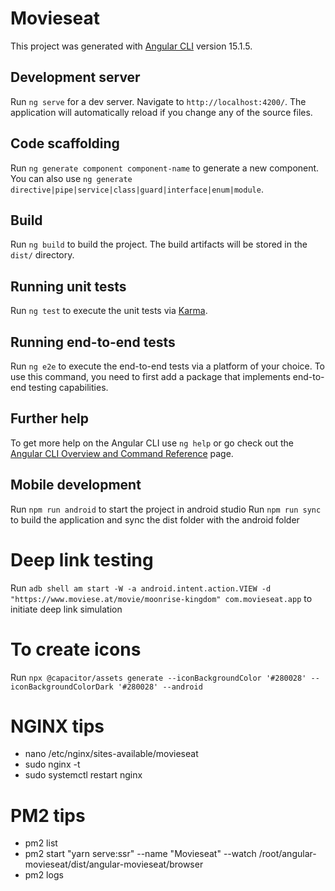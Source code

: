 # Movieseat

This project was generated with [Angular CLI](https://github.com/angular/angular-cli) version 15.1.5.

## Development server

Run `ng serve` for a dev server. Navigate to `http://localhost:4200/`. The application will automatically reload if you change any of the source files.

## Code scaffolding

Run `ng generate component component-name` to generate a new component. You can also use `ng generate directive|pipe|service|class|guard|interface|enum|module`.

## Build

Run `ng build` to build the project. The build artifacts will be stored in the `dist/` directory.

## Running unit tests

Run `ng test` to execute the unit tests via [Karma](https://karma-runner.github.io).

## Running end-to-end tests

Run `ng e2e` to execute the end-to-end tests via a platform of your choice. To use this command, you need to first add a package that implements end-to-end testing capabilities.

## Further help

To get more help on the Angular CLI use `ng help` or go check out the [Angular CLI Overview and Command Reference](https://angular.io/cli) page.

## Mobile development

Run `npm run android` to start the project in android studio
Run `npm run sync` to build the application and sync the dist folder with the android folder

# Deep link testing

Run `adb shell am start -W -a android.intent.action.VIEW -d "https://www.moviese.at/movie/moonrise-kingdom" com.movieseat.app` to initiate deep link simulation

# To create icons

Run `npx @capacitor/assets generate --iconBackgroundColor '#280028' --iconBackgroundColorDark '#280028' --android`

# NGINX tips
 - nano /etc/nginx/sites-available/movieseat
 - sudo nginx -t
 - sudo systemctl restart nginx

# PM2 tips
 - pm2 list
 - pm2 start "yarn serve:ssr" --name "Movieseat" --watch /root/angular-movieseat/dist/angular-movieseat/browser
 - pm2 logs
